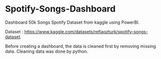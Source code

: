 # Spotify-Songs-Dashboard
Dashboard 50k Songs Spotify Dataset from kaggle using PowerBI.

Dataset : https://www.kaggle.com/datasets/refiaozturk/spotify-songs-dataset.

Before creating a dashboard, the data is cleaned first by removing missing data. Cleaning data was done by python.
